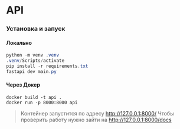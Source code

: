 # API 

### Установка и запуск

#### Локально

```powershell
python -m venv .venv
.venv/Scripts/activate
pip install -r requirements.txt
fastapi dev main.py
```

#### Через Докер

```
docker build -t api .
docker run -p 8000:8000 api
```

> Контейнер запустится по адресу http://127.0.0.1:8000/
> Чтобы проверить работу нужно зайти на http://127.0.0.1:8000/docs